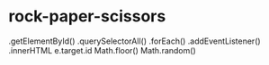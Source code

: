 # rock-paper-scissors

.getElementById()
.querySelectorAll()
.forEach()
.addEventListener()
.innerHTML
e.target.id
Math.floor()
Math.random()
